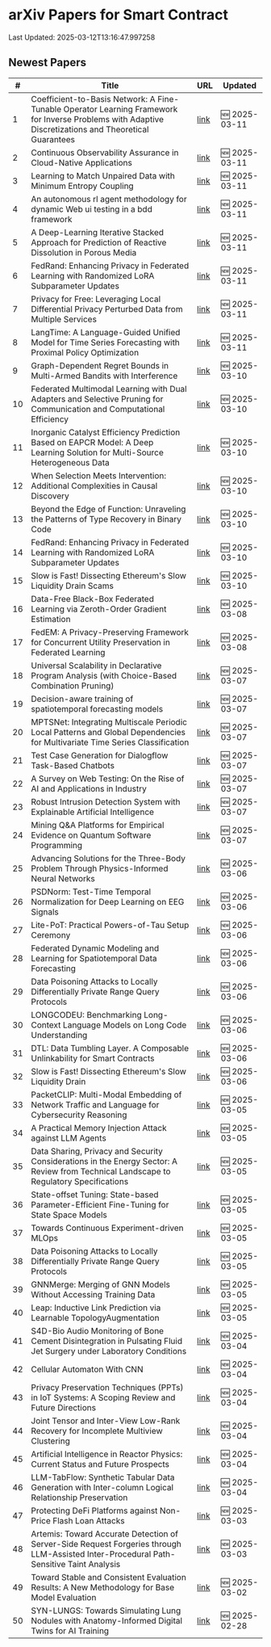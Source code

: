 # arXiv Papers for Smart Contract

Last Updated: 2025-03-12T13:16:47.997258

## Newest Papers

|\#|Title|URL|Updated|
|---|---|---|---|
|1|Coefficient-to-Basis Network: A Fine-Tunable Operator Learning Framework for Inverse Problems with Adaptive Discretizations and Theoretical Guarantees|[link](http://arxiv.org/abs/2503.08642v1)|🆕 2025-03-11|
|2|Continuous Observability Assurance in Cloud-Native Applications|[link](http://arxiv.org/abs/2503.08552v1)|🆕 2025-03-11|
|3|Learning to Match Unpaired Data with Minimum Entropy Coupling|[link](http://arxiv.org/abs/2503.08501v1)|🆕 2025-03-11|
|4|An autonomous rl agent methodology for dynamic Web ui testing in a bdd framework|[link](http://arxiv.org/abs/2503.08464v1)|🆕 2025-03-11|
|5|A Deep-Learning Iterative Stacked Approach for Prediction of Reactive Dissolution in Porous Media|[link](http://arxiv.org/abs/2503.08410v1)|🆕 2025-03-11|
|6|FedRand: Enhancing Privacy in Federated Learning with Randomized LoRA Subparameter Updates|[link](http://arxiv.org/abs/2503.07216v2)|🆕 2025-03-11|
|7|Privacy for Free: Leveraging Local Differential Privacy Perturbed Data from Multiple Services|[link](http://arxiv.org/abs/2503.08297v1)|🆕 2025-03-11|
|8|LangTime: A Language-Guided Unified Model for Time Series Forecasting with Proximal Policy Optimization|[link](http://arxiv.org/abs/2503.08271v1)|🆕 2025-03-11|
|9|Graph-Dependent Regret Bounds in Multi-Armed Bandits with Interference|[link](http://arxiv.org/abs/2503.07555v1)|🆕 2025-03-10|
|10|Federated Multimodal Learning with Dual Adapters and Selective Pruning for Communication and Computational Efficiency|[link](http://arxiv.org/abs/2503.07552v1)|🆕 2025-03-10|
|11|Inorganic Catalyst Efficiency Prediction Based on EAPCR Model: A Deep Learning Solution for Multi-Source Heterogeneous Data|[link](http://arxiv.org/abs/2503.07424v1)|🆕 2025-03-10|
|12|When Selection Meets Intervention: Additional Complexities in Causal Discovery|[link](http://arxiv.org/abs/2503.07302v1)|🆕 2025-03-10|
|13|Beyond the Edge of Function: Unraveling the Patterns of Type Recovery in Binary Code|[link](http://arxiv.org/abs/2503.07243v1)|🆕 2025-03-10|
|14|FedRand: Enhancing Privacy in Federated Learning with Randomized LoRA Subparameter Updates|[link](http://arxiv.org/abs/2503.07216v1)|🆕 2025-03-10|
|15|Slow is Fast! Dissecting Ethereum's Slow Liquidity Drain Scams|[link](http://arxiv.org/abs/2503.04850v2)|🆕 2025-03-10|
|16|Data-Free Black-Box Federated Learning via Zeroth-Order Gradient Estimation|[link](http://arxiv.org/abs/2503.06028v1)|🆕 2025-03-08|
|17|FedEM: A Privacy-Preserving Framework for Concurrent Utility Preservation in Federated Learning|[link](http://arxiv.org/abs/2503.06021v1)|🆕 2025-03-08|
|18|Universal Scalability in Declarative Program Analysis (with Choice-Based Combination Pruning)|[link](http://arxiv.org/abs/2503.05945v1)|🆕 2025-03-07|
|19|Decision-aware training of spatiotemporal forecasting models|[link](http://arxiv.org/abs/2503.05622v1)|🆕 2025-03-07|
|20|MPTSNet: Integrating Multiscale Periodic Local Patterns and Global Dependencies for Multivariate Time Series Classification|[link](http://arxiv.org/abs/2503.05582v1)|🆕 2025-03-07|
|21|Test Case Generation for Dialogflow Task-Based Chatbots|[link](http://arxiv.org/abs/2503.05561v1)|🆕 2025-03-07|
|22|A Survey on Web Testing: On the Rise of AI and Applications in Industry|[link](http://arxiv.org/abs/2503.05378v1)|🆕 2025-03-07|
|23|Robust Intrusion Detection System with Explainable Artificial Intelligence|[link](http://arxiv.org/abs/2503.05303v1)|🆕 2025-03-07|
|24|Mining Q&A Platforms for Empirical Evidence on Quantum Software Programming|[link](http://arxiv.org/abs/2503.05240v1)|🆕 2025-03-07|
|25|Advancing Solutions for the Three-Body Problem Through Physics-Informed Neural Networks|[link](http://arxiv.org/abs/2503.04585v1)|🆕 2025-03-06|
|26|PSDNorm: Test-Time Temporal Normalization for Deep Learning on EEG Signals|[link](http://arxiv.org/abs/2503.04582v1)|🆕 2025-03-06|
|27|Lite-PoT: Practical Powers-of-Tau Setup Ceremony|[link](http://arxiv.org/abs/2503.04549v1)|🆕 2025-03-06|
|28|Federated Dynamic Modeling and Learning for Spatiotemporal Data Forecasting|[link](http://arxiv.org/abs/2503.04528v1)|🆕 2025-03-06|
|29|Data Poisoning Attacks to Locally Differentially Private Range Query Protocols|[link](http://arxiv.org/abs/2503.03454v2)|🆕 2025-03-06|
|30|LONGCODEU: Benchmarking Long-Context Language Models on Long Code Understanding|[link](http://arxiv.org/abs/2503.04359v1)|🆕 2025-03-06|
|31|DTL: Data Tumbling Layer. A Composable Unlinkability for Smart Contracts|[link](http://arxiv.org/abs/2503.04260v1)|🆕 2025-03-06|
|32|Slow is Fast! Dissecting Ethereum's Slow Liquidity Drain|[link](http://arxiv.org/abs/2503.04850v1)|🆕 2025-03-06|
|33|PacketCLIP: Multi-Modal Embedding of Network Traffic and Language for Cybersecurity Reasoning|[link](http://arxiv.org/abs/2503.03747v1)|🆕 2025-03-05|
|34|A Practical Memory Injection Attack against LLM Agents|[link](http://arxiv.org/abs/2503.03704v1)|🆕 2025-03-05|
|35|Data Sharing, Privacy and Security Considerations in the Energy Sector: A Review from Technical Landscape to Regulatory Specifications|[link](http://arxiv.org/abs/2503.03539v1)|🆕 2025-03-05|
|36|State-offset Tuning: State-based Parameter-Efficient Fine-Tuning for State Space Models|[link](http://arxiv.org/abs/2503.03499v1)|🆕 2025-03-05|
|37|Towards Continuous Experiment-driven MLOps|[link](http://arxiv.org/abs/2503.03455v1)|🆕 2025-03-05|
|38|Data Poisoning Attacks to Locally Differentially Private Range Query Protocols|[link](http://arxiv.org/abs/2503.03454v1)|🆕 2025-03-05|
|39|GNNMerge: Merging of GNN Models Without Accessing Training Data|[link](http://arxiv.org/abs/2503.03384v1)|🆕 2025-03-05|
|40|Leap: Inductive Link Prediction via Learnable TopologyAugmentation|[link](http://arxiv.org/abs/2503.03331v1)|🆕 2025-03-05|
|41|S4D-Bio Audio Monitoring of Bone Cement Disintegration in Pulsating Fluid Jet Surgery under Laboratory Conditions|[link](http://arxiv.org/abs/2503.02714v1)|🆕 2025-03-04|
|42|Cellular Automaton With CNN|[link](http://arxiv.org/abs/2503.02652v1)|🆕 2025-03-04|
|43|Privacy Preservation Techniques (PPTs) in IoT Systems: A Scoping Review and Future Directions|[link](http://arxiv.org/abs/2503.02455v1)|🆕 2025-03-04|
|44|Joint Tensor and Inter-View Low-Rank Recovery for Incomplete Multiview Clustering|[link](http://arxiv.org/abs/2503.02449v1)|🆕 2025-03-04|
|45|Artificial Intelligence in Reactor Physics: Current Status and Future Prospects|[link](http://arxiv.org/abs/2503.02440v1)|🆕 2025-03-04|
|46|LLM-TabFlow: Synthetic Tabular Data Generation with Inter-column Logical Relationship Preservation|[link](http://arxiv.org/abs/2503.02161v1)|🆕 2025-03-04|
|47|Protecting DeFi Platforms against Non-Price Flash Loan Attacks|[link](http://arxiv.org/abs/2503.01944v1)|🆕 2025-03-03|
|48|Artemis: Toward Accurate Detection of Server-Side Request Forgeries through LLM-Assisted Inter-Procedural Path-Sensitive Taint Analysis|[link](http://arxiv.org/abs/2502.21026v2)|🆕 2025-03-03|
|49|Toward Stable and Consistent Evaluation Results: A New Methodology for Base Model Evaluation|[link](http://arxiv.org/abs/2503.00812v1)|🆕 2025-03-02|
|50|SYN-LUNGS: Towards Simulating Lung Nodules with Anatomy-Informed Digital Twins for AI Training|[link](http://arxiv.org/abs/2502.21187v1)|🆕 2025-02-28|
